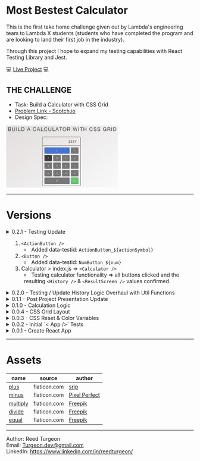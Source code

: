 # Most Bestest Calculator
This is the first take home challenge given out by Lambda's engineering team to Lambda X students (students who have completed the program and are looking to land their first job in the industry). 

Through this project I hope to expand my testing capabilities with React Testing Library and Jest. 

💻 [Live Project](https://most-bestest-calculator.netlify.app) 💻

## **THE CHALLENGE**
- Task: Build a Calculator with CSS Grid
- [Problem Link - Scotch.io](https://scotch.io/bar-talk/code-challenge-2-build-a-calculator-with-css-grid)   
- Design Spec:   
<img src="client/src/assets/ReadMe/DesignSpec.png" width='300'>

---

# Versions
<details>
<summary>0.2.1 - Testing Update<summary>

1. `<ActionButton />`
    - Added data-testid: `ActionButton_${actionSymbol}`
2. `<Button />`
    - Added data-testid: `NumButton_${num}`
3. Calculator > index.js => `<Calculator />`
    - Testing calculator functionality => all buttons clicked and the resulting `<History />` & `<ResultScreen />` values confirmed.
</details>
<details>
<summary>0.2.0 - Testing / Update History Logic Overhaul with Util Functions</summary>

1. `<App />`
    - Tests: 
        1. Renders w/o crashing
2. `<History />`
    - Added: `data-testid`
    - Tests:
        1. Initial textContent === `''`
3. `<ResultScreen />` 
    - Added: `data-testid`
    - Tests: 
        1. Initial textContent === `'0'`
4. Util Functions
    1. `updateHistoryString`
        - Logic Overhaul
            1. Edge Cases extracted to own util functions (see below)
            2. Is now a pure function => returning a new (non mutated) `updatedHistoryString` or `false` if no changes were made
            3. Main Cases (First Entry / Second+ Entry / Extend Result) no longer nested in complicated single if statement. Each case it returning as soon as the `updatedHistoryString` is made
        - Tests: ✅
    2. `CHECK_backToBackOperators`
        - First edge case in `UpdateHistoryString`
        - returns `true` if user is trying to enter back to back operators
        - Tests: ✅
    3. `CHECK_divideByZero`
        - Second edge case in `UpdateHistoryString`
        - returns `true` and throws an alert if user is trying to divide by zero
        - Tests: ✅
</details>
<details>
<summary>0.1.1 - Post Project Presentation Update</summary>

Today I presented this weeks project to two of Lambda School's engineers as well as some other students. After I walked through the project they had some feedback which I have encorporated into this update! 

1. Prior to the presentation I added a `netlify.toml` file and deployed a version of my `dev` branch for people who were at the presentation to access 

2. Update `<ActionButton />` to accept more appropraite props in order to be more dynamic 
    - Previously: I was passing a `type` string prop from `<ButtonContainer />` to `<ActionButton />`. This prop was filtered through a switch statement to render different `JSX` with the corresponding `HTML Entity` and pass the appropriate symbol into into the `click()` function
    - Update: I am now passing an `operation` array prop that contains a symbol and the corresponding SVG icon to be rendered. This allows the `<ActionButton />` to dynamically render everything in one `JSX` return.

3. Dynamic class names
    - While rendering the appropriate `HTML entity` and passing of the appropriate `symbol` to the `click()` function was the **main** reason that caused the duplicate code in the `<ActionButton />` it was highlighted that if I passed better props I could also dynamically create my class names. This was **very** obvious when I looked back at the `<Button />` component ... which had an entire switch statement to catch the `0` button so the CSS could have it span 3 columns ... UPDATED!

4. In responsing to my comment about not having a 'views' directory it was suggested that, because this is a small project, it might not be needed and that instead I could change my `components` directory into a `calculator` directory and my `Calculator.js` file into an `index.js` file in order to signify the 'entry' into the app. So I did!

Thanks to Garrett & Matt (the Lambda Engineers) for making this happen!

Next Up: Improved Testing! 

</details>

<details>
<summary>0.1.0 - Calculation Logic</summary>

While the `scotch.io` challenge only asks to create the calculator layout using `CSS Grid` I chose to add the actual calculation functionality! To do this I used `React Hooks` to add & track the state of a user's calculations.  

1. Added `<History />` component to `<ResultScreen />`
    - Tracks & displays button clicks through the `history` state prior to calculation
2. `<Calculator />`
    - `result` & `history` state being passed to `<ResultScreen />`
    -  `result`, `setResult` & `history`, `setHistory` state being passed to `<ButtonContainer />` 
3. `<ButtonContainer />` holds all calculation logic
    - `clear` => Resets `history` & `result` state 
    - `click` => Updates `history` state string
    - `calculate` => uses Javascript `eval()` to: 
        1. Calculate result from passed `history` state 
        2. Update `result` state
        3. Reset `history` state
</details>
<details>
<summary>0.0.4 - CSS Grid Layout</summary>

**Challenge Complete**

1. `<ButtonContainer/>`    
    - holds main CSS grid
    - imports `<Button/>` & `<ActionButton>`
        - `<Button/>` is rendering a passsed `num` prop
        - `<ActionButton/>` is passed a text `type`  prop which is filtered through a `switch` statement to render the [HTML Entities](https://www.freeformatter.com/html-entities.html)
2. All components using project themes imported from `index.css`

Screenshot:  
<img src="client/src/assets/ReadMe/0.0.4.png" height='250'>
</details>
<details>
<summary>0.0.3 - CSS Reset & Color Variables</summary>

1. Meyer Reset: V2.0
    ```css
    /* reset.css */
    http://meyerweb.com/eric/tools/css/reset/ 
    v2.0 | 20110126
    License: none (public domain)
    ```

2. Color Variables
    ```css
    /* index.css */
    :root {
        --background_LightGrey: #F3F3F3;
        --clearButton_Blue: #3573DD;
        --equalButton_Green: #27D15E;
        --defaultButton_Grey: #767676;
        --text_and_line: #52514F;
    }
    ```
</details>
<details>
<summary>0.0.2 - Initial `< App />` Tests</summary>

1. Renders w/o crashing
2. queryByText => Hello World => toBeTruthy
</details>
<details >
<summary>0.0.1 - Create React App</summary>

- Cleaned out template CRA
- `<App/>` rendering 'Hello World' 
</details>

---

# Assets
| name | source | author | 
| ---  | ---    | ---    |
| [plus](https://www.flaticon.com/free-icon/add_1237946?term=plus&page=1&position=1) | flaticon.com | [srip](https://www.flaticon.com/authors/srip) | 
| [minus](https://www.flaticon.com/free-icon/minus_1828901?term=minus&page=1&position=2) | flaticon.com | [Pixel Perfect](https://www.flaticon.com/authors/pixel-perfect) | 
| [multiply](https://www.flaticon.com/free-icon/multiply-mathematical-sign_43823?term=multiply&page=1&position=2) | flaticon.com | [Freepik](https://www.flaticon.com/authors/freepik) |
| [divide](https://www.flaticon.com/free-icon/divide_43097?term=divide&page=1&position=1) | flaticon.com | [Freepik](https://www.flaticon.com/authors/freepik) |
| [equal](https://www.flaticon.com/free-icon/equal_56751?term=equal%20sign&page=1&position=9) | flaticon.com | [Freepik](https://www.flaticon.com/authors/freepik) |

--- 
Author: Reed Turgeon  
Email: Turgeon.dev@gmail.com    
LinkedIn: https://www.linkedin.com/in/reedturgeon/  

